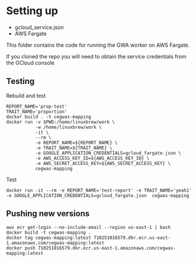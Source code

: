 # Setting up


* gcloud_service.json
* AWS Fargate

This folder contains the code for running the GWA worker on AWS Fargate.

If you cloned the repo you will need to obtain the service credentials from the GCloud console


## Testing


Rebuild and test 
```shell
REPORT_NAME='prop-test'
TRAIT_NAME='proportion'
docker build . -t cegwas-mapping
docker run -v $PWD:/home/linuxbrew/work \
           -w /home/linuxbrew/work \
           -it \
           --rm \
           -e REPORT_NAME=${REPORT_NAME} \
           -e TRAIT_NAME=${TRAIT_NAME} \
           -e GOOGLE_APPLICATION_CREDENTIALS=gcloud_fargate.json \
           -e AWS_ACCESS_KEY_ID=${AWS_ACCESS_KEY_ID} \
           -e AWS_SECRET_ACCESS_KEY=${AWS_SECRET_ACCESS_KEY} \
           cegwas-mapping
```

Test
```
docker run -it --rm -e REPORT_NAME='test-report' -e TRAIT_NAME='yeah1' -e GOOGLE_APPLICATION_CREDENTIALS=gcloud_fargate.json  cegwas-mapping
```

## Pushing new versions

```
aws ecr get-login --no-include-email --region us-east-1 | bash
docker build -t cegwas-mapping .
docker tag cegwas-mapping:latest 710251016579.dkr.ecr.us-east-1.amazonaws.com/cegwas-mapping:latest
docker push 710251016579.dkr.ecr.us-east-1.amazonaws.com/cegwas-mapping:latest
```